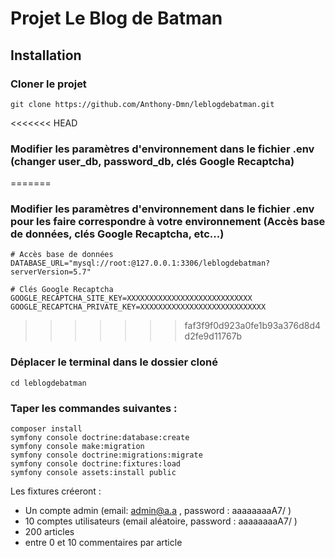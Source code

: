 # Projet Le Blog de Batman

## Installation

### Cloner le projet

```
git clone https://github.com/Anthony-Dmn/leblogdebatman.git
```

<<<<<<< HEAD
### Modifier les paramètres d'environnement dans le fichier .env (changer user_db, password_db, clés Google Recaptcha)
=======
### Modifier les paramètres d'environnement dans le fichier .env pour les faire correspondre à votre environnement (Accès base de données, clés Google Recaptcha, etc...)
```
# Accès base de données
DATABASE_URL="mysql://root:@127.0.0.1:3306/leblogdebatman?serverVersion=5.7"

# Clés Google Recaptcha
GOOGLE_RECAPTCHA_SITE_KEY=XXXXXXXXXXXXXXXXXXXXXXXXXXXX
GOOGLE_RECAPTCHA_PRIVATE_KEY=XXXXXXXXXXXXXXXXXXXXXXXXXXXX
```
>>>>>>> faf3f9f0d923a0fe1b93a376d8d4d2fe9d11767b

### Déplacer le terminal dans le dossier cloné
```
cd leblogdebatman
```

### Taper les commandes suivantes :

```
composer install
symfony console doctrine:database:create
symfony console make:migration
symfony console doctrine:migrations:migrate
symfony console doctrine:fixtures:load
symfony console assets:install public
```

Les fixtures créeront :
* Un compte admin (email: admin@a.a , password : aaaaaaaaA7/ )
* 10 comptes utilisateurs (email aléatoire, password : aaaaaaaaA7/ )
* 200 articles
* entre 0 et 10 commentaires par article